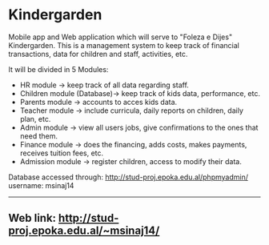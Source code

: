 # Kindergarden
Mobile app and Web application which will serve to "Foleza e Dijes" Kindergarden. This is a management system to keep track of financial transactions, data for children and staff, activities, etc. 

It will be divided in 5 Modules:

- HR module -> keep track of all data regarding staff.
- Children module (Database)-> keep track of kids data, performance, etc.
- Parents module -> accounts to acces kids data.
- Teacher module -> include curricula, daily reports on children, daily plan, etc.
- Admin module -> view all users jobs, give confirmations to the ones that need them.
- Finance module -> does the financing, adds costs, makes payments, receives tuition fees, etc.
- Admission module -> register children, access to modify their data.


Database accessed through:
http://stud-proj.epoka.edu.al/phpmyadmin/
username: msinaj14

-----------------------------------------------------
Web link: http://stud-proj.epoka.edu.al/~msinaj14/
-----------------------------------------------------
